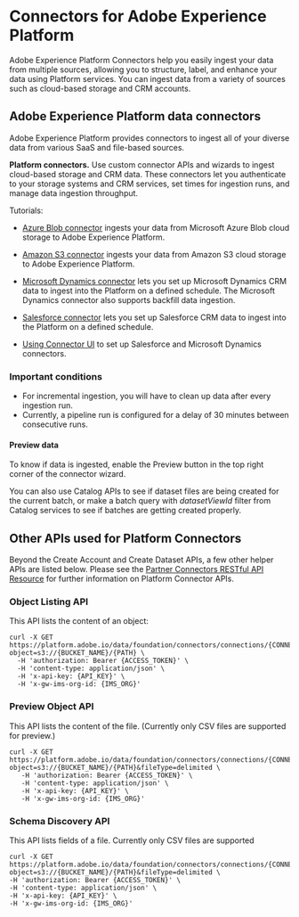 # Connectors for Adobe Experience Platform
Adobe Experience Platform Connectors help you easily ingest your data from multiple sources, allowing you to structure, label, and enhance your data using Platform services. You can ingest data from a variety of sources such as cloud-based storage and CRM accounts. 

## Adobe Experience Platform data connectors
Adobe Experience Platform provides connectors to ingest all of your diverse data from various SaaS and file-based sources. 

**Platform connectors.** Use custom connector APIs and wizards to ingest cloud-based storage and CRM data. These connectors let you authenticate to your storage systems and CRM services, set times for ingestion runs, and manage data ingestion throughput.

Tutorials:
* [Azure Blob connector](../../tutorials/creating_a_connector_tutorial/ACP_azure_blob_connector_tutorial.md) ingests your data from Microsoft Azure Blob cloud storage to Adobe Experience Platform. 


* [Amazon S3 connector](../../tutorials/creating_a_connector_tutorial/ACP_s3_connector_tutorial.md) ingests your data from Amazon S3 cloud storage to Adobe Experience Platform.  


* [Microsoft Dynamics connector](../../tutorials/creating_a_connector_tutorial/ACP_dynamic_connector_tutorial.md) lets you set up Microsoft Dynamics CRM data to ingest into the Platform on a defined schedule. The Microsoft Dynamics connector also supports backfill data ingestion.

* [Salesforce connector](../../tutorials/creating_a_connector_tutorial/ACP_salesforce_connector_tutorial.md) lets you set up Salesforce CRM data to ingest into the Platform on a defined schedule.

* [Using Connector UI](api-specification/markdown/narrative/tutorials/creating_a_connector_tutorial/using_data_connector_ui_tutorial.md) to set up Salesforce and Microsoft Dynamics connectors. 

### Important conditions
* For incremental ingestion, you will have to clean up data after every ingestion run.
* Currently, a pipeline run is configured for a delay of 30 minutes between consecutive runs. 

#### Preview data
To know if data is ingested, enable the Preview button in the top right corner of the connector wizard. 

You can also use Catalog APIs to see if dataset files are being created for the current batch, or make a batch query with *datasetViewId* filter from Catalog services to see if batches are getting created properly.

## Other APIs used for Platform Connectors
Beyond the Create Account and Create Dataset APIs, a few other helper APIs are listed below. Please see the [Partner Connectors RESTful API Resource](../../../../../swagger-specs/partner-connectors-api.yaml) for further information on Platform Connector APIs.

### Object Listing API 
This API lists the content of an object:
```shell
curl -X GET https://platform.adobe.io/data/foundation/connectors/connections/{CONNECTION_ID}/objects?object=s3://{BUCKET_NAME}/{PATH} \
  -H 'authorization: Bearer {ACCESS_TOKEN}' \
  -H 'content-type: application/json' \
  -H 'x-api-key: {API_KEY}' \
  -H 'x-gw-ims-org-id: {IMS_ORG}' 
```
### Preview Object API
This API lists the content of the file. (Currently only CSV files are supported for preview.)
```shell
curl -X GET https://platform.adobe.io/data/foundation/connectors/connections/{CONNECTION_ID}/objects?object=s3://{BUCKET_NAME}/{PATH}&fileType=delimited \
   -H 'authorization: Bearer {ACCESS_TOKEN}' \
   -H 'content-type: application/json' \
   -H 'x-api-key: {API_KEY}' \
   -H 'x-gw-ims-org-id: {IMS_ORG}'
```
### Schema Discovery API
This API lists fields of a file. Currently only CSV files are supported

```shell
curl -X GET https://platform.adobe.io/data/foundation/connectors/connections/{CONNECTION_ID}/objects?object=s3://{BUCKET_NAME}/{PATH}&fileType=delimited \
-H 'authorization: Bearer {ACCESS_TOKEN}' \
-H 'content-type: application/json' \
-H 'x-api-key: {API_KEY}' \
-H 'x-gw-ims-org-id: {IMS_ORG}'
```

